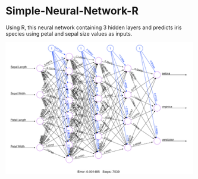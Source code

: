 # Simple-Neural-Network-R
Using R, this neural network containing 3 hidden layers and predicts iris species using petal and sepal size values as inputs. 

<img src="Iris Neural Network Diagram.png">
